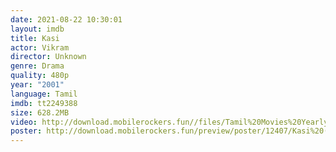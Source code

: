 ```yaml
---
date: 2021-08-22 10:30:01
layout: imdb
title: Kasi
actor: Vikram
director: Unknown
genre: Drama
quality: 480p
year: "2001"
language: Tamil
imdb: tt2249388
size: 628.2MB
video: http://download.mobilerockers.fun//files/Tamil%20Movies%20Yearly%20Collections/Tamil%202001%20Collections/Kasi%20(2001)/Kasi%20(2001)%20Full%20Movies/Kasi%20(2001)%20HDRip/Kasi%20(2001)%20HDRip%20Single%20Part.mp4
poster: http://download.mobilerockers.fun/preview/poster/12407/Kasi%20(2001).png
---
```


